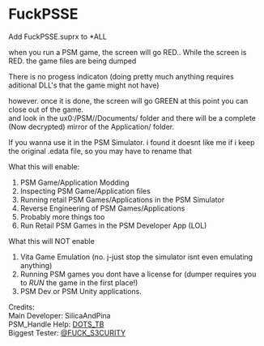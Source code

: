 # FuckPSSE  
  
Add FuckPSSE.suprx to \*ALL  
  
when you run a PSM game, the screen will go RED.. While the screen is RED. the game files are being dumped  
  
There is no progess indicaton (doing pretty much anything requires aditional DLL's that the game might not have)  
  
however. once it is done, the screen will go GREEN at this point you can close out of the game.  
and look in the ux0:/PSM/<TITLEID>/Documents/ folder and there will be a complete (Now decrypted) mirror of the Application/ folder.  
  
If you wanna use it in the PSM Simulator. i found it doesnt like me if i keep the original .edata file, so you may have to rename that  
  
  
What this will enable:  
1) PSM Game/Application Modding  
2) Inspecting PSM Game/Application files  
3) Running retail PSM Games/Applications in the PSM Simulator  
4) Reverse Engineering of PSM Games/Applications  
5) Probably more things too  
6) Run Retail PSM Games in the PSM Developer App (LOL)  
  
What this will NOT enable  
1) Vita Game Emulation (no. j-just stop the simulator isnt even emulating anything)  
2) Running PSM games you dont have a license for (dumper requires you to *RUN* the game in the first place!)  
3) PSM Dev or PSM Unity applications.  
  
Credits:  
Main Developer: SilicaAndPina  
PSM_Handle Help: [DOTS_TB](https://twitter.com/dots_tb)  
Biggest Tester: [@FUCK_S3CURITY](https://twitter.com/FUCK_S3CURITY)  